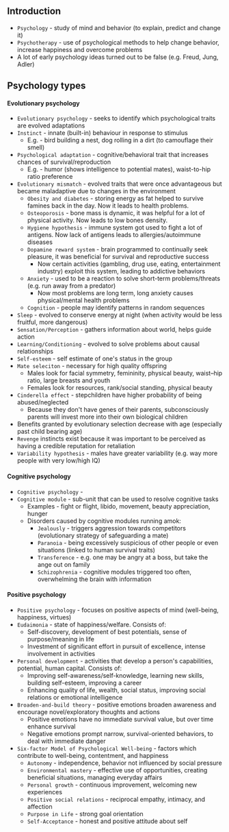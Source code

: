 ## Introduction
* `Psychology` - study of mind and behavior (to explain, predict and change it)
* `Psychotherapy` - use of psychological methods to help change behavior, increase happiness and overcome problems
* A lot of early psychology ideas turned out to be false (e.g. Freud, Jung, Adler)

## Psychology types
#### Evolutionary psychology
* `Evolutionary psychology` - seeks to identify which psychological traits are evolved adaptations
* `Instinct` - innate (built-in) behaviour in response to stimulus
    * E.g. - bird building a nest, dog rolling in a dirt (to camouflage their smell)
* `Psychological adaptation` - cognitive/behavioral trait that increases chances of survival/reproduction
    * E.g. - humor (shows intelligence to potential mates), waist-to-hip ratio preference
* `Evolutionary mismatch` - evolved traits that were once advantageous but became maladaptive due to changes in the environment
    * `Obesity and diabetes` - storing energy as fat helped to survive famines back in the day. Now it leads to health problems.
    * `Osteoporosis` - bone mass is dynamic, it was helpful for a lot of physical activity. Now leads to low bones density.
    * `Hygiene hypothesis` - immune system got used to fight a lot of antigens. Now lack of antigens leads to allergies/autoimmune diseases
    * `Dopamine reward system` - brain programmed to continually seek pleasure, it was beneficial for survival and reproductive success
        * Now certain activities (gambling, drug use, eating, entertainment industry) exploit this system, leading to addictive behaviors
    * `Anxiety` - used to be a reaction to solve short-term problems/threats (e.g. run away from a predator)
        * Now most problems are long term, long anxiety causes physical/mental health problems
    * `Cognition` - people may identify patterns in random sequences
* `Sleep` - evolved to conserve energy at night (when activity would be less fruitful, more dangerous) 
* `Sensation/Perception` - gathers information about world, helps guide action
* `Learning/Conditioning` - evolved to solve problems about causal relationships
* `Self-esteem` - self estimate of one's status in the group
* `Mate seleciton` - necessary for high quality offspring 
    * Males look for facial symmetry, femininity, physical beauty, waist–hip ratio, large breasts and youth
    * Females look for resources, rank/social standing, physical beauty
* `Cinderella effect` - stepchildren have higher probability of being abused/neglected
    * Because they don't have genes of their parents, subconsciously parents will invest more into their own biological children
* Benefits granted by evolutionary selection decrease with age (especially past child bearing age)
* `Revenge` instincts exist because it was important to be perceived as having a credible reputation for retaliation
* `Variability hypothesis` - males have greater variability (e.g. way more people with very low/high IQ)

#### Cognitive psychology
* `Cognitive psychology` - 
* `Cognitive module` - sub-unit that can be used to resolve cognitive tasks
    * Examples - fight or flight, libido, movement, beauty appreciation, hunger
    * Disorders caused by cognitive modules running amok:
        * `Jealously` - triggers aggression towards competitors (evolutionary strategy of safeguarding a mate)
        * `Paranoia` - being excessively suspicious of other people or even situations (linked to human survival traits)
        * `Transference` - e.g. one may be angry at a boss, but take the ange out on family
        * `Schizophrenia` - cognitive modules triggered too often, overwhelming the brain with information

#### Positive psychology
* `Positive psychology` - focuses on positive aspects of mind (well-being, happiness, virtues)
* `Eudaimonia` - state of happiness/welfare. Consists of:
    * Self-discovery, development of best potentials, sense of purpose/meaning in life
    * Investment of significant effort in pursuit of excellence, intense involvement in activities
* `Personal development` - activities that develop a person's capabilities, potential, human capital. Consists of:
    * Improving self-awareness/self-knowledge, learning new skills, building self-esteem, improving a career
    * Enhancing quality of life, wealth, social status, improving social relations or emotional intelligence
* `Broaden-and-build theory` - positive emotions broaden awareness and encourage novel/exploratory thoughts and actions
    * Positive emotions have no immediate survival value, but over time enhance survival
    * Negative emotions prompt narrow, survival-oriented behaviors, to deal with immediate danger
* `Six-factor Model of Psychological Well-being` - factors which contribute to well-being, contentment, and happiness
    * `Autonomy` - independence, behavior not influenced by social pressure
    * `Environmental mastery` - effective use of opportunities, creating beneficial situations, managing everyday affairs
    * `Personal growth` - continuous improvement, welcoming new experiences 
    * `Positive social relations` - reciprocal empathy, intimacy, and affection
    * `Purpose in Life` - strong goal orientation
    * `Self-Acceptance` - honest and positive attitude about self
